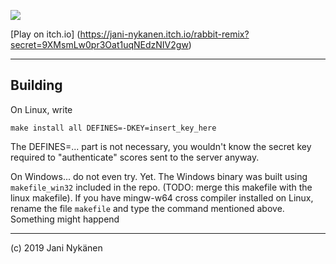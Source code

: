 ![](https://img.itch.zone/aW1nLzIzNTAwOTQuZ2lm/original/x5u%2FUs.gif)

[Play on itch.io] (https://jani-nykanen.itch.io/rabbit-remix?secret=9XMsmLw0pr3Oat1uqNEdzNIV2gw)

------

## Building

On Linux, write
```
make install all DEFINES=-DKEY=insert_key_here
```
The DEFINES=... part is not necessary, you wouldn't know the secret key required to "authenticate" scores sent to the server anyway.

On Windows... do not even try. Yet. The Windows binary was built using `makefile_win32` included in the repo. (TODO: merge this makefile with the linux makefile). If you have mingw-w64 cross compiler installed on Linux, rename the file `makefile` and type the command mentioned above. Something might happend


-------

(c) 2019 Jani Nykänen

